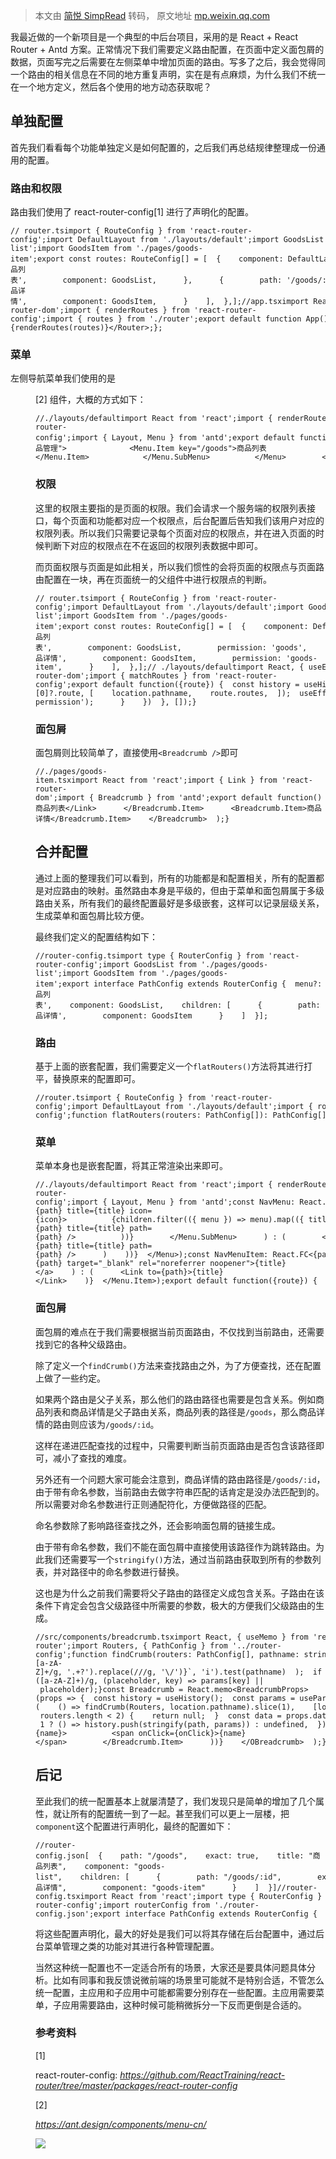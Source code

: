 > 本文由 [简悦 SimpRead](http://ksria.com/simpread/) 转码， 原文地址 [mp.weixin.qq.com](https://mp.weixin.qq.com/s/2Uw02RGl9XPh8-KATU4SjA)

我最近做的一个新项目是一个典型的中后台项目，采用的是 React + React Router + Antd 方案。正常情况下我们需要定义路由配置，在页面中定义面包屑的数据，页面写完之后需要在左侧菜单中增加页面的路由。写多了之后，我会觉得同一个路由的相关信息在不同的地方重复声明，实在是有点麻烦，为什么我们不统一在一个地方定义，然后各个使用的地方动态获取呢？

单独配置
----

首先我们看看每个功能单独定义是如何配置的，之后我们再总结规律整理成一份通用的配置。

### 路由和权限

路由我们使用了 react-router-config[1] 进行了声明化的配置。

```
// router.tsimport { RouteConfig } from 'react-router-config';import DefaultLayout from './layouts/default';import GoodsList from './pages/goods-list';import GoodsItem from './pages/goods-item';export const routes: RouteConfig[] = [  {    component: DefaultLayout,    routes: [      {        path: '/goods',        exact: true,        title: '商品列表',        component: GoodsList,      },      {        path: '/goods/:id',        exact: true,        title: '商品详情',        component: GoodsItem,      }    ],  },];//app.tsximport React from 'react';import { BrowserRouter as Router } from 'react-router-dom';import { renderRoutes } from 'react-router-config';import { routes } from './router';export default function App() {  return <Router>{renderRoutes(routes)}</Router>;};
```

### 菜单

左侧导航菜单我们使用的是 <Menu />[2] 组件，大概的方式如下：

```
//./layouts/defaultimport React from 'react';import { renderRoutes } from 'react-router-config';import { Layout, Menu } from 'antd';export default function({route}) {  return (    <Layout>      <Layout.Header>        Header      </Layout.Header>      <Layout>        <Layout.Sider>          <Menu mode="inline">            <Menu.SubMenu title="商品管理">              <Menu.Item key="/goods">商品列表</Menu.Item>            </Menu.SubMenu>          </Menu>        </Layout.Sider>        <Layout.Content>          {renderRoutes(route.routes)}        </Layout.Content>      </Layout>    </Layout>  );}
```

### 权限

这里的权限主要指的是页面的权限。我们会请求一个服务端的权限列表接口，每个页面和功能都对应一个权限点，后台配置后告知我们该用户对应的权限列表。所以我们只需要记录每个页面对应的权限点，并在进入页面的时候判断下对应的权限点在不在返回的权限列表数据中即可。

而页面权限与页面是如此相关，所以我们惯性的会将页面的权限点与页面路由配置在一块，再在页面统一的父组件中进行权限点的判断。

```
// router.tsimport { RouteConfig } from 'react-router-config';import DefaultLayout from './layouts/default';import GoodsList from './pages/goods-list';import GoodsItem from './pages/goods-item';export const routes: RouteConfig[] = [  {    component: DefaultLayout,    routes: [      {        path: '/goods',        exact: true,        title: '商品列表',        component: GoodsList,        permission: 'goods',      },      {        path: '/goods/:id',        exact: true,        title: '商品详情',        component: GoodsItem,        permission: 'goods-item',      }    ],  },];// ./layouts/defaultimport React, { useEffect, useMemo } from 'react';import { useHistory, useLocation } from 'react-router-dom';import { matchRoutes } from 'react-router-config';export default function({route}) {  const history = useHistory();  const location = useLocation();  const page = useMemo(() => matchRoutes(route.routes, location.pathname)?.[0]?.route, [    location.pathname,    route.routes,  ]);  useEffect(() => {    getPermissionList().then(permissions => {      if(page.permission && !permissions.includes(page.permission)) {        history.push('/no-permission');      }    })  }, []);}
```

### 面包屑

面包屑则比较简单了，直接使用`<Breadcrumb />`即可

```
//./pages/goods-item.tsximport React from 'react';import { Link } from 'react-router-dom';import { Breadcrumb } from 'antd';export default function() {  return (    <Breadcrumb>      <Breadcrumb.Item>        <Link to="/goods">商品列表</Link>      </Breadcrumb.Item>      <Breadcrumb.Item>商品详情</Breadcrumb.Item>    </Breadcrumb>  );}
```

合并配置
----

通过上面的整理我们可以看到，所有的功能都是和配置相关，所有的配置都是对应路由的映射。虽然路由本身是平级的，但由于菜单和面包屑属于多级路由关系，所有我们的最终配置最好是多级嵌套，这样可以记录层级关系，生成菜单和面包屑比较方便。

最终我们定义的配置结构如下：

```
//router-config.tsimport type { RouterConfig } from 'react-router-config';import GoodsList from './pages/goods-list';import GoodsItem from './pages/goods-item';export interface PathConfig extends RouterConfig {  menu?: boolean;  permission?: string;  children?: PathConfig[];}export const routers = [  {    path: '/goods',    exact: true,    title: '商品列表',    component: GoodsList,    children: [      {        path: '/goods/:id',        exact: true,        title: '商品详情',        component: GoodsItem      }    ]  }];
```

### 路由

基于上面的嵌套配置，我们需要定义一个`flatRouters()`方法将其进行打平，替换原来的配置即可。

```
//router.tsimport { RouteConfig } from 'react-router-config';import DefaultLayout from './layouts/default';import { routers, PathConfig } from './router-config';function flatRouters(routers: PathConfig[]): PathConfig[] {  const results = [];  for (let i = 0; i < routers.length; i++) {    const { children, ...router } = routers[i];    results.push(router);    if (Array.isArray(children)) {      results.push(...routeFlat(children));    }  }  return results;}export const routes: RouteConfig[] = [  {    component: DefaultLayout,    routes: flatRouters(routers),  },];
```

### 菜单

菜单本身也是嵌套配置，将其正常渲染出来即可。

```
//./layouts/defaultimport React from 'react';import { renderRoutes } from 'react-router-config';import { Layout, Menu } from 'antd';const NavMenu: React.FC<{}> = () => (  <Menu mode="inline">    {routers.filter(({ menu }) => menu).map(({ title, path, children }) => (      Array.isArray(children) && children?.filter(({ menu }) => menu).length ? (        <Menu.SubMenu key={path} title={title} icon={icon}>          {children.filter(({ menu }) => menu).map(({ title, path }) => (            <NavMenuItem key={path} title={title} path={path} />          ))}        </Menu.SubMenu>      ) : (        <NavMenuItem key={path} title={title} path={path} />      )    ))}  </Menu>);const NavMenuItem: React.FC<{path: string, title: string}> = ({path, title}) => (  <Menu.Item>    {/^https?:///.test(path) ? (      <a href={path} target="_blank" rel="noreferrer noopener">{title}</a>    ) : (      <Link to={path}>{title}</Link>    )}  </Menu.Item>);export default function({route}) {  return (    <Layout>      <Layout.Header>        Header      </Layout.Header>      <Layout>        <Layout.Sider>          <NavMenu />        </Layout.Sider>        <Layout.Content>          {renderRoutes(route.routes)}        </Layout.Content>      </Layout>    </Layout>  );};
```

### 面包屑

面包屑的难点在于我们需要根据当前页面路由，不仅找到当前路由，还需要找到它的各种父级路由。

除了定义一个`findCrumb()`方法来查找路由之外，为了方便查找，还在配置上做了一些约定。

如果两个路由是父子关系，那么他们的路由路径也需要是包含关系。例如商品列表和商品详情是父子路由关系，商品列表的路径是`/goods`，那么商品详情的路由则应该为`/goods/:id`。

这样在递进匹配查找的过程中，只需要判断当前页面路由是否包含该路径即可，减小了查找的难度。

另外还有一个问题大家可能会注意到，商品详情的路由路径是`/goods/:id`，由于带有命名参数，当前路由去做字符串匹配的话肯定是没办法匹配到的。所以需要对命名参数进行正则通配符化，方便做路径的匹配。

命名参数除了影响路径查找之外，还会影响面包屑的链接生成。

由于带有命名参数，我们不能在面包屑中直接使用该路径作为跳转路由。为此我们还需要写一个`stringify()`方法，通过当前路由获取到所有的参数列表，并对路径中的命名参数进行替换。

这也是为什么之前我们需要将父子路由的路径定义成包含关系。子路由在该条件下肯定会包含父级路径中所需要的参数，极大的方便我们父级路由的生成。

```
//src/components/breadcrumb.tsximport React, { useMemo } from 'react';import { Breadcrumb as OBreadcrumb, BreadcrumbProps } from 'antd';import { useHistory, useLocation, useParams } from 'react-router';import Routers, { PathConfig } from '../router-config';function findCrumb(routers: PathConfig[], pathname: string): PathConfig[] {  const ret: PathConfig[] = [];  const router = routers.filter(({ path }) => path !== '/').find(({ path }) =>    new RegExp(`^${path.replace(/:[a-zA-Z]+/g, '.+?').replace(///g, '\/')}`, 'i').test(pathname)  );  if (!router) { return ret; }  ret.push(router);  if (Array.isArray(router.children)) {    ret.push(...findCrumb(router.children, pathname));  }  return ret;}function stringify(path: string, params: Record<string, string>) {  return path.replace(/:([a-zA-Z]+)/g, (placeholder, key) => params[key] || placeholder);}const Breadcrumb = React.memo<BreadcrumbProps>(props => {  const history = useHistory();  const params = useParams();  const location = useLocation();  const routers: PathConfig[] = useMemo<PathConfig[]>(    () => findCrumb(Routers, location.pathname).slice(1),    [location.pathname]  );  if (!routers.length || routers.length < 2) {    return null;  }  const data = props.data ? props.data : routers.map(({ title: name, path }, idx) => ({    name,    onClick: idx !== routers.length - 1 ? () => history.push(stringify(path, params)) : undefined,  }));  return (    <OBreadcrumb {...props}>      {data.map(({name, onClick}) => (        <Breadcrumb.Item key={name}>          <span onClick={onClick}>{name}</span>        </Breadcrumb.Item>      ))}    </OBreadcrumb>  );});export default Breadcrumb;
```

后记
--

至此我们的统一配置基本上就屡清楚了，我们发现只是简单的增加了几个属性，就让所有的配置统一到了一起。甚至我们可以更上一层楼，把`component`这个配置进行声明化，最终的配置如下：

```
//router-config.json[  {    path: "/goods",    exact: true,    title: "商品列表",    component: "goods-list",    children: [      {        path: "/goods/:id",        exact: true,        title: "商品详情",        component: "goods-item"      }    ]  }]//router-config.tsximport React from 'react';import type { RouterConfig } from 'react-router-config';import routerConfig from './router-config.json';export interface PathConfig extends RouterConfig {  menu?: boolean;  permission?: string;  children?: PathConfig[];}export interface PathConfigRaw extends PathConfig {  component?: string;  children?: PathConfigRaw[];}function Component(router: PathConfigRaw[]): PathConfig[] {  return router.map(route => {    if(route.component) {      const LazyComponent = React.lazy(() => import(`./pages/${route.component}`));      route.component = (        <React.Suspense fallback="loading...">          <LazyComponent />        </React.Suspense>      );    }    if(Array.isArray(route.children)) {      route.children = Component(route.children);    }    return route;  });}export const routers = Component(routerConfig);
```

将这些配置声明化，最大的好处是我们可以将其存储在后台配置中，通过后台菜单管理之类的功能对其进行各种管理配置。

当然这种统一配置也不一定适合所有的场景，大家还是要具体问题具体分析。比如有同事和我反馈说微前端的场景里可能就不是特别合适，不管怎么统一配置，主应用和子应用中可能都需要分别存在一些配置。主应用需要菜单，子应用需要路由，这种时候可能稍微拆分一下反而更倒是合适的。

  

### 参考资料

[1]

react-router-config: _https://github.com/ReactTraining/react-router/tree/master/packages/react-router-config_

[2]

_https://ant.design/components/menu-cn/_

![](https://mmbiz.qpic.cn/mmbiz_gif/lP9iauFI73zib3mBBuDLdhp85GP3AJHI1y36icg17uIxF2fs53u3VnyAX7MUQiaaOG1xDar9KjhOKyyPhfRYDaFBKw/640?wx_fmt=gif)